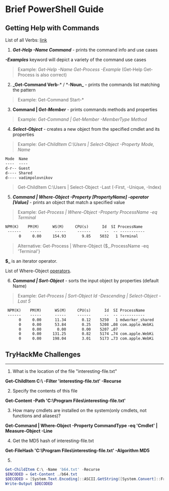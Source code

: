 # Brief PowerShell Guide

## Getting Help with Commands

List of all Verbs: [link](https://docs.microsoft.com/en-us/powershell/scripting/developer/cmdlet/approved-verbs-for-windows-powershell-commands?view=powershell-7)

1. **_Get-Help -Name Command_** - prints the command info and use cases

**_-Examples_** keyword will depict a variety of the command use cases

>Example: _Get-Help -Name Get-Process -Example_ (Get-Help Get-Process is also correct)

2. **_Get-Command Verb**-* / *-**Noun_** - prints the commands list matching the pattern

>Example: Get-Command Start-*

3. **Command | _Get-Member_** - prints commands methods and properties

>Example: _Get-Command | Get-Member -MemberType Method_

4. **_Select-Object_** - creates a new object from the specified cmdlet and its properties

>Example: _Get-ChildItem C:\Users | Select-Object -Property Mode, Name_

```txt
Mode  Name
----  ----
d-r-- Guest
d---- Shared
d---- vadimpolovnikov
```
>Get-ChildItem C:\Users | Select-Object -Last <int> (-First, -Unique, -Index)

5. **_Command | Where-Object -Property [PropertyName] -operator [Value]_** - prints an object that match a specified value

>Example: _Get-Process | Where-Object -Property ProcessName -eq Terminal_

```txt
NPM(K)    PM(M)      WS(M)     CPU(s)      Id  SI ProcessName
 ------    -----      -----     ------      --  -- -----------
      0     0.00     154.93       9.85    5032   1 Terminal
```

>Alternative: Get-Process | Where-Object {$_.ProcessName -eq 'Terminal'}

**$_** is an iterator operator.

List of Where-Object [operators](https://docs.microsoft.com/en-us/powershell/module/microsoft.powershell.core/where-object?view=powershell-6).

6. **_Command | Sort-Object_** - sorts the input object by properties (default Name)

>Example: _Get-Process | Sort-Object Id -Descending | Select-Object -Last 5_

```txt
 NPM(K)    PM(M)      WS(M)     CPU(s)      Id  SI ProcessName
 ------    -----      -----     ------      --  -- -----------
      0     0.00      11.34       0.12    5250   1 mdworker_shared
      0     0.00      53.84       0.25    5208 …08 com.apple.WebKi
      0     0.00       0.00       0.00    5207 …07 
      0     0.00     131.25       0.82    5174 …74 com.apple.WebKi
      0     0.00     198.04       3.01    5173 …73 com.apple.WebKi
```

## TryHackMe Challenges

---

1. What is the location of the file "interesting-file.txt"

**Get-ChildItem C:\ -Filter 'interesting-file.txt' -Recurse**

2. Specify the contents of this file

**Get-Content -Path 'C:\Program Files\interesting-file.txt'**

3. How many cmdlets are installed on the system(only cmdlets, not functions and aliases)?

**Get-Command | Where-Object -Property CommandType -eq 'Cmdlet' | Measure-Object -Line**

4. Get the MD5 hash of interesting-file.txt

**Get-FileHash 'C:\Program Files\interesting-file.txt' -Algorithm MD5**

5. 

```powershell
Get-ChildItem C:\ -Name 'b64.txt' -Recurse
$ENCODED = Get-Content ./b64.txt
$DECODED = [System.Text.Encoding]::ASCII.GetString([System.Convert]::FromBase64String($ENCODED))
Write-Output $DECODED
```
